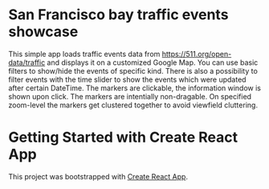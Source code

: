 # San Francisco bay traffic events showcase

This simple app loads traffic events data from https://511.org/open-data/traffic and displays it on a customized Google Map.
You can use basic filters to show/hide the events of specific kind. There is also a possibility to filter events with the time slider to show the events which were updated after certain DateTime.
The markers are clickable, the information window is shown upon click. The markers are intentially non-dragable.
On specified zoom-level the markers get clustered together to avoid viewfield cluttering.

# Getting Started with Create React App

This project was bootstrapped with [Create React App](https://github.com/facebook/create-react-app).
